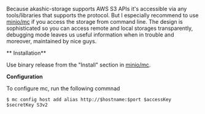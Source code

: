 Because akashic-storage supports AWS S3 APIs it's accessible via any tools/libraries that supports the protocol. But I especially recommend to use [minio/mc](https://github.com/minio/mc) if you access the storage from command line. The design is sophisticated so you can access remote and local storages transparently, debugging mode leaves us useful information when in trouble and moreover, maintained by nice guys.

** Installation**

Use binary release from the "Install" section in [minio/mc](https://github.com/minio/mc).

**Configuration**

To configure mc, run the following commnad

```
$ mc config host add alias http://$hostname:$port $accessKey $secretKey S3v2
```